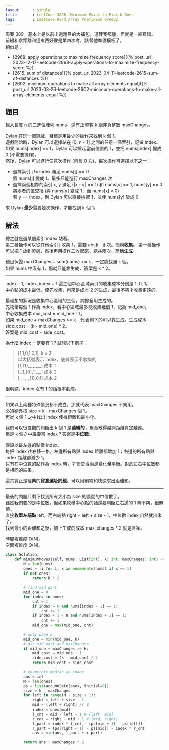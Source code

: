 ```yaml
---
layout      : single
title       : LeetCode 3086. Minimum Moves to Pick K Ones
tags        : LeetCode Hard Array PrefixSum Greedy
---
```

周賽 389。基本上是以前出過題目的大補包，道理我都懂，但就是一直寫錯。  
前綴和求距離和這東西好像是第四次考，該替他準備模板了。  
相似題：  

- [2968. apply operations to maximize frequency score]({% post_url 2023-12-17-leetcode-2968-apply-operations-to-maximize-frequency-score %})  
- [2615. sum of distances]({% post_url 2023-04-11-leetcode-2615-sum-of-distances %})  
- [2602. minimum operations to make all array elements equal]({% post_url 2023-03-26-leetcode-2602-minimum-operations-to-make-all-array-elements-equal %})  

## 題目

輸入長度 n 的二進位陣列 nums，還有正整數 k 跟非負整數 maxChanges。  

Dylan 在玩一個遊戲，目標是用最少的操作來找到 k 個 1。  
遊戲開始時，Dylan 可以選擇站在 [0, n - 1] 之間的任意一個索引，記做 index。  
如果 nums[index] == 1，Dylan 可以撿起當前位置的 1，並把 nums[index] 變成 0 (不需要操作)。  
然後，Dylan 可以進行任意次操作 (包含 0 次)，每次操作可選擇以下**之一**：  

- 選擇索引 j != index 滿足 nums[j] == 0  
    將 nums[j] 變成 1。最多只能進行 maxChanges 次  
- 選擇兩個相鄰的索引 x, y 滿足 (|x - y| == 1) 和 nums[x] == 1, nums[y] == 0  
    將兩者的值交換 (將 nums[y] 變成 1，而 nums[x] = 0)  
    若 y == index，則 Dylan 可以直接撿起 1，並使 nums[y] 變成 0  

求 Dylan **最少**需要幾次操作，才能找到 k 個 1。  

## 解法

總之就是選某個索引 index 站著。  
第二種操作可以從其他索引 j 收集 1，需要 abs(i - j) 次。簡稱**收集**。
第一種操作可以把 1 放到旁邊，然後再用操作二收起來，總共兩次。簡稱**生成**。  

題目保證 maxChanges + sum(nums) >= k，一定能找滿 k 個。  
如果 nums 中沒有 1，那就只能靠生成，答案是 k \* 2。  

---

index - 1, index, index + 1 這三個中心區域索引的收集成本分別是 1, 0, 1。  
中心點的成本最低，優先收集，再來是成本 2 的生成，最後不夠才收集更遠的。  

最理想的狀況是收集中心區域的三個，其餘全用生成的。  
先枚舉每個 1 作為 index，看中心區域最多能收集幾個 1，記為 mid_one。  
中心收集成本 mid_cost = mid_one - 1。  
如果 mid_one + maxChanges >= k，代表剩下的可以靠生成。生成成本 side_cost = (k - mid_one) * 2。  
答案是 mid_cost + side_cost。  

為什麼 index 一定要有 1？試想以下例子：  
> [1,1,0,1,0,1], k = 2  
> 以大括號表示 index，底線表示不收集的  
> [1,{1},\_,\_,\_,\_] 成本 1  
> [\_,1,{0},1,\_,\_] 成本 2  
> [\_,\_,\_,{1},0,1] 成本 2  

很明顯，index 沒有 1 的話根本虧爛。  

---

如果以上兩種特殊情況都不成立，那就代表 maxChanges 不夠用。  
必須額外找 size = k - maxChanges 個 1。  
再從 k 個 1 之中找出 index 使得距離和最小化。  

我們可以很直觀的判斷出 k 個 1 是**連續的**，畢竟散得越開距離肯定越遠。  
但是 k 個之中誰要當 index？答案是**中位數**。  

假設以最左邊的點做 index。  
每把 index 往右移一格，左邊所有點與 index 距離都增加 1；右邊的所有點與 index 距離都減少 1。  
只有在中位數的點作為 index 時，才會使得兩邊變化量平衡。對於左右中位數都是相同的結果。  

這其實正是經典的**貨倉選址問題**。可以用前綴和快速求出距離和。  

---

最後的問題只剩下找到所有大小為 size 的區間的中位數了。  
雖然我們要的是中位數，但如果枚舉中心點的話還要判斷左右邊的 1 夠不夠，很麻煩。  
直接**枚舉左端點** left，而右端點 right = left + size - 1，中位數 index 自然就出來了。  
找到最小的距離和之後，加上生成的成本 max_changes * 2 就是答案。  

時間複雜度 O(N)。  
空間複雜度 O(N)。  

```python
class Solution:
    def minimumMoves(self, nums: List[int], k: int, maxChanges: int) -> int:
        N = len(nums)
        ones = [i for i, x in enumerate(nums) if x == 1]
        if not ones:
            return k * 2
        
        # find mid part
        mid_one = 0
        for index in ones:
            cnt = 1
            if index > 0 and nums[index - 1] == 1:
                cnt += 1
            if index + 1 < N and nums[index + 1] == 1:
                cnt += 1
            mid_one = max(mid_one, cnt)
        
        # only need k
        mid_one = min(mid_one, k)
        # use mid part and maxChanges
        if mid_one + maxChanges >= k:
            mid_cost = mid_one - 1
            side_cost = (k - mid_one) * 2
            return mid_cost + side_cost

        # enumerate median as index
        ans = inf
        M = len(ones)
        ps = list(accumulate(ones, initial=0))
        size = k - maxChanges
        for left in range(M - size + 1):
            right = left + size - 1
            mid = (left + right) // 2
            index = ones[mid]
            l_cnt = mid - left + 1 # [left, mid]
            r_cnt = right - mid + 1 # [mid, right]
            l_part = index * l_cnt - (ps[mid + 1] - ps[left])
            r_part = (ps[right + 1] - ps[mid]) - index * r_cnt
            ans = min(ans, l_part + r_part)
        
        return ans + maxChanges * 2
```
